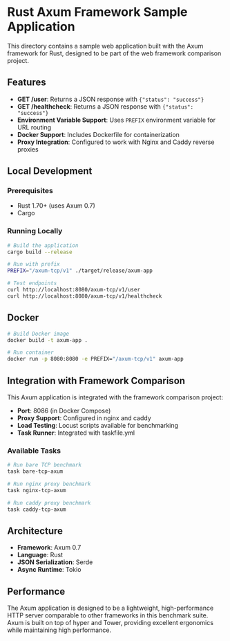 # Rust Axum Framework Sample Application

This directory contains a sample web application built with the Axum framework for Rust, designed to be part of the web framework comparison project.

## Features

- **GET /user**: Returns a JSON response with `{"status": "success"}`
- **GET /healthcheck**: Returns a JSON response with `{"status": "success"}`
- **Environment Variable Support**: Uses `PREFIX` environment variable for URL routing
- **Docker Support**: Includes Dockerfile for containerization
- **Proxy Integration**: Configured to work with Nginx and Caddy reverse proxies

## Local Development

### Prerequisites

- Rust 1.70+ (uses Axum 0.7)
- Cargo

### Running Locally

```bash
# Build the application
cargo build --release

# Run with prefix
PREFIX="/axum-tcp/v1" ./target/release/axum-app

# Test endpoints
curl http://localhost:8080/axum-tcp/v1/user
curl http://localhost:8080/axum-tcp/v1/healthcheck
```

## Docker

```bash
# Build Docker image
docker build -t axum-app .

# Run container
docker run -p 8080:8080 -e PREFIX="/axum-tcp/v1" axum-app
```

## Integration with Framework Comparison

This Axum application is integrated with the framework comparison project:

- **Port**: 8086 (in Docker Compose)
- **Proxy Support**: Configured in nginx and caddy
- **Load Testing**: Locust scripts available for benchmarking
- **Task Runner**: Integrated with taskfile.yml

### Available Tasks

```bash
# Run bare TCP benchmark
task bare-tcp-axum

# Run nginx proxy benchmark  
task nginx-tcp-axum

# Run caddy proxy benchmark
task caddy-tcp-axum
```

## Architecture

- **Framework**: Axum 0.7
- **Language**: Rust
- **JSON Serialization**: Serde
- **Async Runtime**: Tokio

## Performance

The Axum application is designed to be a lightweight, high-performance HTTP server comparable to other frameworks in this benchmark suite. Axum is built on top of hyper and Tower, providing excellent ergonomics while maintaining high performance.